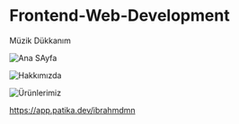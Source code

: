 # Frontend-Web-Development

Müzik Dükkanım

![Ana SAyfa](https://user-images.githubusercontent.com/94488767/165281195-a866b6b5-ea07-4f08-9796-33499a2c4bf8.png)

![Hakkımızda](https://user-images.githubusercontent.com/94488767/165281203-650fe905-7250-40e7-a393-ac094ea9b6f6.png)

![Ürünlerimiz](https://user-images.githubusercontent.com/94488767/165281212-626c56a6-e060-42c9-a322-8084f827a5ce.png)

https://app.patika.dev/ibrahmdmn
